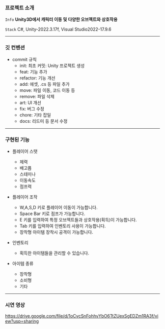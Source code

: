 ### 프로젝트 소개

 `Info` **Unity3D에서 캐릭터 이동 및 다양한 오브젝트와 상호작용**

 `Stack` C#, Unity-2022.3.17f, Visual Studio2022-17.9.6  

---

### 깃 컨벤션

- commit 규칙
    - init: 최초 커밋: Unity 프로젝트 생성
    - feat: 기능 추가
    - refactor: 기능 개선
    - add: 에셋, .cs 등 파일 추가
    - move: 파일 이동, 코드 이동 등
    - remove: 파일 삭제
    - art: UI 개선
    - fix: 버그 수정
    - chore: 기타 잡일
    - docs: 리드미 등 문서 수정

---

### 구현된 기능

- 플레이어 스탯
    - 체력
    - 배고픔
    - 스테미나
    - 이동속도
    - 점프력

- 플레이어 조작
    - W,A,S,D 키로 플레이어 이동이 가능합니다.
    - Space Bar 키로 점프가 가능합니다.
    - E 키를 입력하여 특정 오브젝트들과 상호작용(획득)이 가능합니다.
    - Tab 키를 입력하여 인벤토리 사용이 가능합니다.
    - 장착형 아이템 장착시 공격이 가능합니다.
 
- 인벤토리
     - 획득한 아이템들을 관리할 수 있습니다.
 
- 아이템 종류
    - 장착형
    - 소비형
    - 기타

---

### 시연 영상
https://drive.google.com/file/d/1oCvcSnFohhvYbO6TtZUexSgEDZm1RA3f/view?usp=sharing
